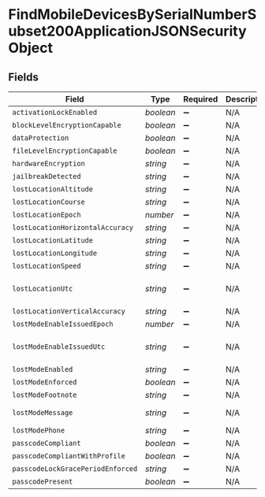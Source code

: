 # FindMobileDevicesBySerialNumberSubset200ApplicationJSONSecurityObject


## Fields

| Field                             | Type                              | Required                          | Description                       | Example                           |
| --------------------------------- | --------------------------------- | --------------------------------- | --------------------------------- | --------------------------------- |
| `activationLockEnabled`           | *boolean*                         | :heavy_minus_sign:                | N/A                               |                                   |
| `blockLevelEncryptionCapable`     | *boolean*                         | :heavy_minus_sign:                | N/A                               |                                   |
| `dataProtection`                  | *boolean*                         | :heavy_minus_sign:                | N/A                               |                                   |
| `fileLevelEncryptionCapable`      | *boolean*                         | :heavy_minus_sign:                | N/A                               |                                   |
| `hardwareEncryption`              | *string*                          | :heavy_minus_sign:                | N/A                               |                                   |
| `jailbreakDetected`               | *string*                          | :heavy_minus_sign:                | N/A                               | Normal                            |
| `lostLocationAltitude`            | *string*                          | :heavy_minus_sign:                | N/A                               | 242.88067627                      |
| `lostLocationCourse`              | *string*                          | :heavy_minus_sign:                | N/A                               | -1                                |
| `lostLocationEpoch`               | *number*                          | :heavy_minus_sign:                | N/A                               | 1517598680459                     |
| `lostLocationHorizontalAccuracy`  | *string*                          | :heavy_minus_sign:                | N/A                               | 65.0                              |
| `lostLocationLatitude`            | *string*                          | :heavy_minus_sign:                | N/A                               | 44.81436821                       |
| `lostLocationLongitude`           | *string*                          | :heavy_minus_sign:                | N/A                               | -91.502672                        |
| `lostLocationSpeed`               | *string*                          | :heavy_minus_sign:                | N/A                               | -1                                |
| `lostLocationUtc`                 | *string*                          | :heavy_minus_sign:                | N/A                               | 2018-02-02T13:11:20.459-0600      |
| `lostLocationVerticalAccuracy`    | *string*                          | :heavy_minus_sign:                | N/A                               | 10.0                              |
| `lostModeEnableIssuedEpoch`       | *number*                          | :heavy_minus_sign:                | N/A                               | 1517598768512                     |
| `lostModeEnableIssuedUtc`         | *string*                          | :heavy_minus_sign:                | N/A                               | 2018-02-02T13:12:48.512-0600      |
| `lostModeEnabled`                 | *string*                          | :heavy_minus_sign:                | N/A                               | true                              |
| `lostModeEnforced`                | *boolean*                         | :heavy_minus_sign:                | N/A                               | true                              |
| `lostModeFootnote`                | *string*                          | :heavy_minus_sign:                | N/A                               |                                   |
| `lostModeMessage`                 | *string*                          | :heavy_minus_sign:                | N/A                               | Please return to Company          |
| `lostModePhone`                   | *string*                          | :heavy_minus_sign:                | N/A                               | 555-555-5555                      |
| `passcodeCompliant`               | *boolean*                         | :heavy_minus_sign:                | N/A                               |                                   |
| `passcodeCompliantWithProfile`    | *boolean*                         | :heavy_minus_sign:                | N/A                               |                                   |
| `passcodeLockGracePeriodEnforced` | *string*                          | :heavy_minus_sign:                | N/A                               | Not Available                     |
| `passcodePresent`                 | *boolean*                         | :heavy_minus_sign:                | N/A                               |                                   |